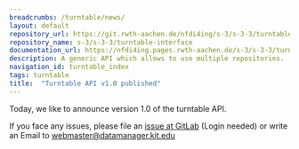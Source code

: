 ```yaml
---
breadcrumbs: /turntable/news/
layout: default
repository_url: https://git.rwth-aachen.de/nfdi4ing/s-3/s-3-3/turntable-interface
repository_name: s-3/s-3-3/turntable-interface
documentation_url: https://nfdi4ing.pages.rwth-aachen.de/s-3/s-3-3/turntable-interface/
description: A generic API which allows to use multiple repositories.
navigation_id: turntable_index
tags: turntable
title:  "Turntable API v1.0 published"
---
```


Today, we like to announce version 1.0 of the turntable API.

If you face any issues, please file an [issue at GitLab](https://git.rwth-aachen.de/nfdi4ing/s-3/s-3-3/turntable-interface/-/issues) (Login needed) 
or write an Email to webmaster@datamanager.kit.edu
